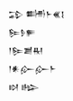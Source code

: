 <div class='block'>
<div class='line'>𒁉 𒌦𒈨𒌍𒋙</div>
<div class='line'>𒌉𒊩𒊓</div>
<div class='line'>𒁹𒌉𒋢𒊑</div>
<div class='line'>𒁹𒀭𒅎𒅎𒈨</div>
<div class='line'>𒊭 𒈗</div>
</div>